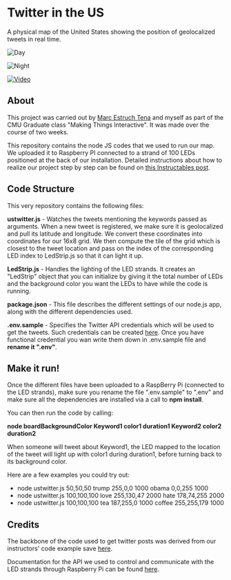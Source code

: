 # Twitter in the US
A physical map of the United States showing the position of geolocalized tweets in real time.

![Day](http://i.imgur.com/WMUR3rn.jpg)

![Night](http://i.imgur.com/WK7LFPc.jpg)

[![Video](http://i.imgur.com/pKdAUP4.png)](https://www.youtube.com/watch?v=Tdg1z8DlmAM&feature=youtu.be)

## About

This project was carried out by [Marc Estruch Tena](http://www.marcestruch.com) and myself as part of the CMU Graduate class "Making Things Interactive". It was made over the course of two weeks.

 This repository contains the node JS codes that we used to run our map. We uploaded it to Raspberry PI connected to a strand of 100 LEDs positioned at the back of our installation. Detailed instructions about how to realize our project step by step can be found on [this Instructables post](https://www.instructables.com/id/Twitter-in-the-US/).

## Code Structure

This very repository contains the following files:

**ustwitter.js** - Watches the tweets mentioning the keywords passed as arguments. When a new tweet is registered, we make sure it is geolocalized and pull its latitude and longitude. We convert these coordinates into coordinates for our 16x8 grid. We then compute the tile of the grid which is closest to the tweet location and pass on the index of the corresponding LED index to LedStrip.js so that it can light it up.

**LedStrip.js** - Handles the lighting of the LED strands. It creates an "LedStrip" object that you can initialize by giving it the total number of LEDs and the background color you want the LEDs to have while the code is running.

**package.json** - This file describes the different settings of our node.js app, along with the different dependencies used.

**.env.sample** - Specifies the Twitter API credentials which will be used to get the tweets. Such credentials can be created [here](https://apps.twitter.com/). Once you have functional credential you wan write them down in .env.sample file and **rename it ".env"**.

## Make it run!

Once the different files have been uploaded to a RaspBerry Pi (connected to the LED strands), make sure you rename the file ".env.sample" to ".env" and make sure all the dependencies are installed via a call to **npm install**.

You can then run the code by calling:

**node boardBackgroundColor Keyword1 color1 duration1 Keyword2 color2 duration2**

When someone will tweet about Keyword1, the LED mapped to the location of the tweet will light up with color1 during duration1, before turning back to its background color.

Here are a few examples you could try out:
* node ustwitter.js 50,50,50 trump 255,0,0 1000 obama 0,0,255 1000
* node ustwitter.js 100,100,100 love 255,130,47 2000 hate 178,74,255 2000
* node ustwitter.js 100,100,100 tea 187,255,0 1000 coffee 255,255,179 1000

## Credits

The backbone of the code used to get twitter posts was derived from our instructors' code example save [here](https://github.com/Making-Things-Interactive/node-twitter-example#readme).

Documentation for the API we used to control and communicate with the LED strands through Raspberry Pi can be found [here](https://www.npmjs.com/package/rpi-ws2801).
